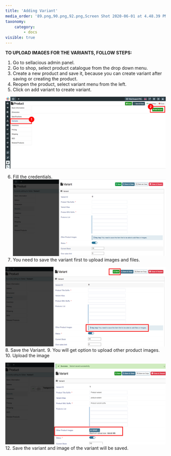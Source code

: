 ```yaml
---
title: 'Adding Variant'
media_order: '89.png,90.png,92.png,Screen Shot 2020-06-01 at 4.48.39 PM.png,screenshot-localhost-2020.06.01-16_54_12.png,screenshot-localhost-2020.06.01-17_07_19.png'
taxonomy:
    category:
        - docs
visible: true
---
```


**TO UPLOAD IMAGES FOR THE VARIANTS, FOLLOW STEPS:**

1. Go to sellacious admin panel.
2. Go to shop, select product catalogue from the drop down menu.
3. Create a new product and save it, because you can create variant after saving or creating the product.
4. Reopen the product, select variant menu from the left.
5. Click on add variant to create variant.

![](89.png)

6. Fill the credentials. ![](Screen%20Shot%202020-06-01%20at%204.48.39%20PM.png)
7. You need to save the variant first to upload images and files.

![](screenshot-localhost-2020.06.01-16_54_12.png)
8. Save the Variant.
9. You will get option to upload other product images.
10. Upload the image

![](screenshot-localhost-2020.06.01-17_07_19.png)
12. Save the variant and image of the variant will be saved.
